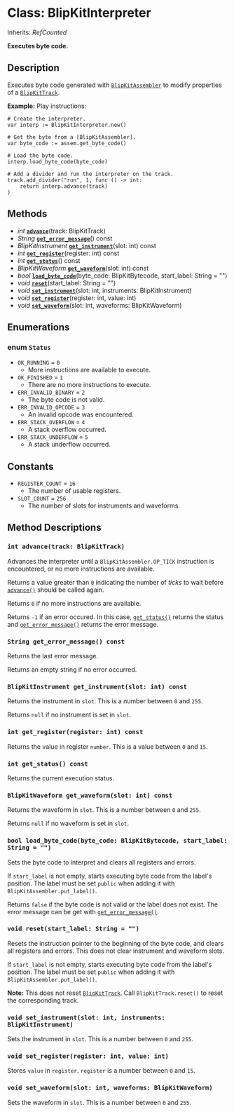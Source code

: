 # Class: BlipKitInterpreter

Inherits: *RefCounted*

**Executes byte code.**

## Description

Executes byte code generated with [`BlipKitAssembler`](BlipKitAssembler.md) to modify properties of a [`BlipKitTrack`](BlipKitTrack.md).

**Example:** Play instructions:

```gdscript
# Create the interpreter.
var interp := BlipKitInterpreter.new()

# Get the byte from a [BlipKitAssembler].
var byte_code := assem.get_byte_code()

# Load the byte code.
interp.load_byte_code(byte_code)

# Add a divider and run the interpreter on the track.
track.add_divider("run", 1, func () -> int:
    return interp.advance(track)
)
```
## Methods

- *int* [**`advance`**](#int-advancetrack-blipkittrack)(track: BlipKitTrack)
- *String* [**`get_error_message`**](#string-get_error_message-const)() const
- *BlipKitInstrument* [**`get_instrument`**](#blipkitinstrument-get_instrumentslot-int-const)(slot: int) const
- *int* [**`get_register`**](#int-get_registerregister-int-const)(register: int) const
- *int* [**`get_status`**](#int-get_status-const)() const
- *BlipKitWaveform* [**`get_waveform`**](#blipkitwaveform-get_waveformslot-int-const)(slot: int) const
- *bool* [**`load_byte_code`**](#bool-load_byte_codebyte_code-blipkitbytecode-start_label-string--)(byte_code: BlipKitBytecode, start_label: String = "")
- *void* [**`reset`**](#void-resetstart_label-string--)(start_label: String = "")
- *void* [**`set_instrument`**](#void-set_instrumentslot-int-instruments-blipkitinstrument)(slot: int, instruments: BlipKitInstrument)
- *void* [**`set_register`**](#void-set_registerregister-int-value-int)(register: int, value: int)
- *void* [**`set_waveform`**](#void-set_waveformslot-int-waveforms-blipkitwaveform)(slot: int, waveforms: BlipKitWaveform)

## Enumerations

### enum `Status`

- `OK_RUNNING` = `0`
	- More instructions are available to execute.
- `OK_FINISHED` = `1`
	- There are no more instructions to execute.
- `ERR_INVALID_BINARY` = `2`
	- The byte code is not valid.
- `ERR_INVALID_OPCODE` = `3`
	- An invalid opcode was encountered.
- `ERR_STACK_OVERFLOW` = `4`
	- A stack overflow occurred.
- `ERR_STACK_UNDERFLOW` = `5`
	- A stack underflow occurred.

## Constants

- `REGISTER_COUNT` = `16`
	- The number of usable registers.
- `SLOT_COUNT` = `256`
	- The number of slots for instruments and waveforms.

## Method Descriptions

### `int advance(track: BlipKitTrack)`

Advances the interpreter until a `BlipKitAssembler.OP_TICK` instruction is encountered, or no more instructions are available.

Returns a value greater than `0` indicating the number of *ticks* to wait before [`advance()`](#int-advancetrack-blipkittrack) should be called again.

Returns `0` if no more instructions are available.

Returns `-1` if an error occured. In this case, [`get_status()`](#int-get_status-const) returns the status and [`get_error_message()`](#string-get_error_message-const) returns the error message.

### `String get_error_message() const`

Returns the last error message.

Returns an empty string if no error occurred.

### `BlipKitInstrument get_instrument(slot: int) const`

Returns the instrument in `slot`. This is a number between `0` and `255`.

Returns `null` if no instrument is set in `slot`.

### `int get_register(register: int) const`

Returns the value in register `number`. This is a value between `0` and `15`.

### `int get_status() const`

Returns the current execution status.

### `BlipKitWaveform get_waveform(slot: int) const`

Returns the waveform in `slot`. This is a number between `0` and `255`.

Returns `null` if no waveform is set in `slot`.

### `bool load_byte_code(byte_code: BlipKitBytecode, start_label: String = "")`

Sets the byte code to interpret and clears all registers and errors.

If `start_label` is not empty, starts executing byte code from the label's position. The label must be set `public` when adding it with `BlipKitAssembler.put_label()`.

Returns `false` if the byte code is not valid or the label does not exist. The error message can be get with [`get_error_message()`](#string-get_error_message-const).

### `void reset(start_label: String = "")`

Resets the instruction pointer to the beginning of the byte code, and clears all registers and errors. This does not clear instrument and waveform slots.

If `start_label` is not empty, starts executing byte code from the label's position. The label must be set `public` when adding it with `BlipKitAssembler.put_label()`.

**Note:** This does not reset [`BlipKitTrack`](BlipKitTrack.md). Call `BlipKitTrack.reset()` to reset the corresponding track.

### `void set_instrument(slot: int, instruments: BlipKitInstrument)`

Sets the instrument in `slot`. This is a number between `0` and `255`.

### `void set_register(register: int, value: int)`

Stores `value` in `register`. `register` is a number between `0` and `15`.

### `void set_waveform(slot: int, waveforms: BlipKitWaveform)`

Sets the waveform in `slot`. This is a number between `0` and `255`.


